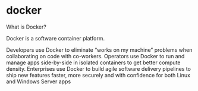 # docker

What is Docker?

Docker is a software container platform.

Developers use Docker to eliminate “works on my machine” problems when collaborating on code with co-workers.
Operators use Docker to run and manage apps side-by-side in isolated containers to get better compute density.
Enterprises use Docker to build agile software delivery pipelines to ship new features faster, more securely and with confidence for both Linux and Windows Server apps

